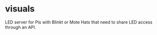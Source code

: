 # visuals

LED server for Pis with Blinkt or Mote Hats that need to share LED access
through an API.
